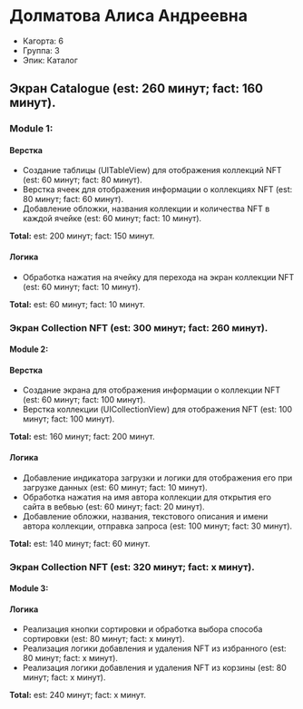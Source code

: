 # Долматова Алиса Андреевна
- Кагорта: 6
- Группа: 3
- Эпик: Каталог

## Экран Catalogue (est: 260 минут; fact: 160 минут).

### Module 1:
#### Верстка
- Создание таблицы (UITableView) для отображения коллекций NFT (est: 60 минут; fact: 80 минут).
- Верстка ячеек для отображения информации о коллекциях NFT (est: 80 минут; fact: 60 минут).
- Добавление обложки, названия коллекции и количества NFT в каждой ячейке (est: 60 минут; fact: 10 минут).

**Total:** est: 200 минут; fact: 150 минут.

#### Логика
- Обработка нажатия на ячейку для перехода на экран коллекции NFT (est: 60 минут; fact: 10 минут).

**Total:** est: 60 минут; fact: 10 минут.

### Экран Collection NFT (est: 300 минут; fact: 260 минут).

#### Module 2:

#### Верстка
- Создание экрана для отображения информации о коллекции NFT (est: 60 минут; fact: 100 минут).
- Верстка коллекции (UICollectionView) для отображения NFT (est: 100 минут; fact: 100 минут).
  
**Total:** est: 160 минут; fact: 200 минут.

#### Логика

- Добавление индикатора загрузки и логики для отображения его при загрузке данных (est: 60 минут; fact: 10 минут).
- Обработка нажатия на имя автора коллекции для открытия его сайта в вебвью (est: 60 минут; fact: 20 минут).
- Добавление обложки, названия, текстового описания и имени автора коллекции, отправка запроса (est: 100 минут; fact: 30 минут).
  
**Total:** est: 140 минут; fact: 60 минут.

### Экран Collection NFT (est: 320 минут; fact: x минут).

#### Module 3:

#### Логика
- Реализация кнопки сортировки и обработка выбора способа сортировки (est: 80 минут; fact: x минут).
- Реализация логики добавления и удаления NFT из избранного (est: 80 минут; fact: x минут).
- Реализация логики добавления и удаления NFT из корзины (est: 80 минут; fact: x минут).

**Total:** est: 240 минут; fact: x минут.

